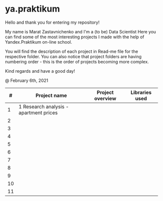 # ya.praktikum

Hello and thank you for entering my repository!

My name is Marat Zastavnichenko and I'm a (to be) Data Scientist
Here you can find some of the most interesting projects I made with the help of Yandex.Praktikum on-line school.

You will find the description of each project in Read-me file for the respective folder.
You can also notice that project folders are having numbering order - this is the order of projects becoming more complex.

Kind regards and have a good day!

@ February 6th, 2021

| # | Project name | Project overview | Libraries used |
|---| ---          |---               | ---            |
|1  |1 Research analysis - apartment prices              |                  |                |        
|2  |
|3  |
|4  |
|5  |
|6  |
|7  |
|8  |
|9  |
|10 |
|11 |
